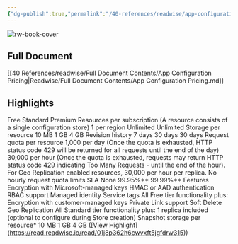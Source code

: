 ```yaml
---
{"dg-publish":true,"permalink":"/40-references/readwise/app-configuration-pricing/","tags":["rw/articles"]}
---
```


![rw-book-cover](https://azure.microsoft.com/svghandler/app-configuration/?width=600&height=315)

## Full Document
[[40 References/readwise/Full Document Contents/App Configuration Pricing\|Readwise/Full Document Contents/App Configuration Pricing.md]]

## Highlights
Free Standard Premium Resources per subscription 
(A resource consists of a single configuration store) 1 per region Unlimited Unlimited Storage per resource 10 MB 1 GB 4 GB Revision history 7 days 30 days 30 days Request quota per resource 1,000 per day 
(Once the quota is exhausted, HTTP status code 429 will be returned for all requests until the end of the day) 30,000 per hour 
(Once the quota is exhausted, requests may return HTTP status code 429 indicating Too Many Requests - until the end of the hour). For Geo Replication enabled resources, 30,000 per hour per replica. No hourly request quota limits SLA None 99.95%** 99.99%** Features Encryption with Microsoft-managed keys 
HMAC or AAD authentication 
RBAC support 
Managed identity 
Service tags All Free tier functionality plus: 
Encryption with customer-managed keys 
Private Link support 
Soft Delete 
Geo Replication All Standard tier functionality plus: 1 replica included (optional to configure during Store creation) Snapshot storage per resource* 10 MB 1 GB 4 GB ([View Highlight] (https://read.readwise.io/read/01j8p362h6cwvxft5jgfdrw315))


